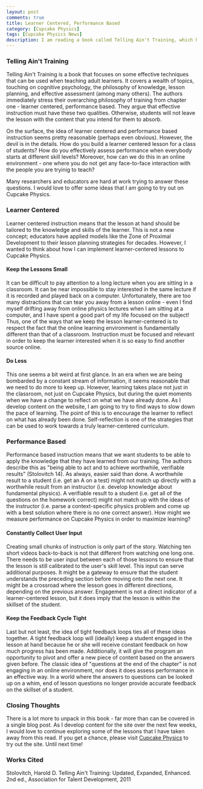 ```yaml
---
layout: post
comments: true
title: Learner Centered, Performance Based
category: [Cupcake Physics]
tags: [Cupcake Physics News]
description: I am reading a book called Telling Ain't Training, which has given me a lot of great ideas for the site. The cental mantra of "learner centered, performance based" has influenced some of the techniques that I want to use to teach physics.
---
```


### Telling Ain't Training

Telling Ain't Training is a book that focuses on some effective techniques that can be used when teaching adult learners. It covers a wealth of topics, touching on cognitive psychology, the philosophy of knowledge, lesson planning, and effective assessment (among many others). The authors immediately stress their overarching philosophy of training from chapter one - learner centered, performance based. They argue that effective instruction must have these two qualities. Otherwise, students will not leave the lesson with the content that you intend for them to absorb.

On the surface, the idea of learner centered and performance based instruction seems pretty reasonable (perhaps even obvious). However, the devil is in the details. How do you build a learner centered lesson for a class of students? How do you effectively assess performance when everybody starts at different skill levels? Moreover, how can we do this in an online environment - one where you do not get any face-to-face interaction with the people you are tryinig to teach?

Many researchers and educators are hard at work trying to answer these questions. I would love to offer some ideas that I am going to try out on Cupcake Physics.

### Learner Centered

Learner centered instruction means that the lesson at hand should be tailored to the knowledge and skills of the learner. This is not a new concept; educators have applied models like the Zone of Proximal Development to their lesson planning strategies for decades. However, I wanted to think about how I can implement learner-centered lessons to Cupcake Physics.

#### Keep the Lessons Small

It can be difficult to pay attention to a long lecture when you are sitting in a classroom. It can be near impossible to stay interested in the same lecture if it is recorded and played back on a computer. Unfortunately, there are too many distractions that can tear you away from a lesson online - even I find myself drifting away from online physics lectures when I am sitting at a computer, and I have spent a good part of my life focused on the subject! Thus, one of the ways that we keep the lesson learner-centered is to respect the fact that the online learning environment is fundamentally different than that of a classroom. Instruction must be focused and relevant in order to keep the learner interested when it is so easy to find another source online.

#### Do Less

This one seems a bit weird at first glance. In an era when we are being bombarded by a constant stream of information, it seems reasonable that we need to do more to keep up. However, learning takes place not just in the classroom, not just on Cupcake Physics, but during the quiet moments when we have a change to reflect on what we have already done. As I develop content on the website, I am going to try to find ways to slow down the pace of learning. The point of this is to encourage the learner to reflect on what has already been done. Self-reflection is one of the strategies that can be used to work towards a truly learner-centered curriculum.

### Performance Based

Performance based instruction means that we want students to be able to apply the knowledge that they have learned from our training. The authors describe this as "being able to act and to achieve worthwhile, verifiable results" (Stolovitch 14). As always, easier said than done. A worthwhile result to a student (i.e. get an A on a test) might not match up directly with a worthwhile result from an instructor (i.e. develop knowledge about fundamental physics). A verifiable result to a student (i.e. get all of the questions on the homework correct) might not match up with the ideas of the instructor (i.e. parse a context-specific physics problem and come up with a best solution where there is no one correct answer). How might we measure performance on Cupcake Physics in order to maximize learning?

#### Constantly Collect User Input

Creating small chunks of instruction is only part of the story. Watching ten short videos back-to-back is not that different from watching one long one. There needs to be user input between each of those lessons to ensure that the lesson is still calibrated to the user's skill level. This input can serve additional purposes. It might be a gateway to ensure that the student understands the preceding section before moving onto the next one. It might be a crossroad where the lesson goes in different directions, depending on the previous answer. Engagement is not a direct indicator of a learner-centered lesson, but it does imply that the lesson is within the skillset of the student.

#### Keep the Feedback Cycle Tight

Last but not least, the idea of tight feedback loops ties all of these ideas together. A tight feedback loop will (ideally) keep a student engaged in the lesson at hand because he or she will receive constant feedback on how much progress has been made. Additionally, it will give the program an opportunity to pivot and offer a new piece of content based on the answers given before. The classic idea of "questions at the end of the chapter" is not engaging in an online environment, nor does it does assess performance in an effective way. In a world where the answers to questions can be looked up on a whim, end of lesson questions no longer provide accurate feedback on the skillset of a student.

### Closing Thoughts

There is a lot more to unpack in this book - far more than can be covered in a single blog post. As I develop content for the site over the next few weeks, I would love to continue exploring some of the lessons that I have taken away from this read. If you get a chance, please visit [Cupcake Physics](https://cupcakephysics.com) to try out the site. Until next time!

### Works Cited

Stolovitch, Harold D. Telling Ain't Training: Updated, Expanded, Enhanced. 2nd ed., Association for Talent Development, 2011
